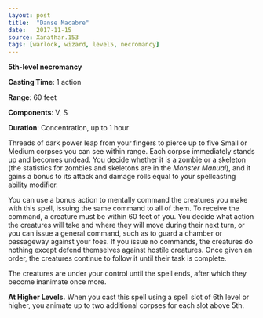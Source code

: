 ```yaml
---
layout: post
title:  "Danse Macabre"
date:   2017-11-15
source: Xanathar.153
tags: [warlock, wizard, level5, necromancy]
---
```


**5th-level necromancy**

**Casting Time**: 1 action

**Range**: 60 feet

**Components**: V, S

**Duration**: Concentration, up to 1 hour

Threads of dark power leap from your fingers to pierce up to five Small or Medium corpses you can see within range. Each corpse immediately stands up and becomes undead. You decide whether it is a zombie or a skeleton (the statistics for zombies and skeletons are in the *Monster Manual*), and it gains a bonus to its attack and damage rolls equal to your spellcasting ability modifier. 

You can use a bonus action to mentally command the creatures you make with this spell, issuing the same command to all of them. To receive the command, a creature must be within 60 feet of you. You decide what action the creatures will take and where they will move during their next turn, or you can issue a general command, such as to guard a chamber or passageway against your foes. If you issue no commands, the creatures do nothing except defend themselves against hostile creatures. Once given an order, the creatures continue to follow it until their task is complete.

The creatures are under your control until the spell ends, after which they become inanimate once more.

**At Higher Levels.** When you cast this spell using a spell slot of 6th level or higher, you animate up to two additional corpses for each slot above 5th.  
